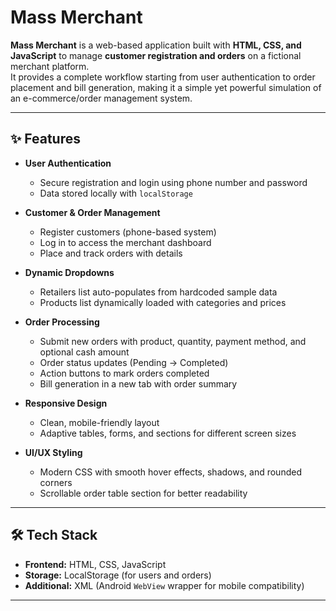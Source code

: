 # Mass Merchant

**Mass Merchant** is a web-based application built with **HTML, CSS, and JavaScript** to manage **customer registration and orders** on a fictional merchant platform.  
It provides a complete workflow starting from user authentication to order placement and bill generation, making it a simple yet powerful simulation of an e-commerce/order management system.

---

## ✨ Features

- **User Authentication**
  - Secure registration and login using phone number and password
  - Data stored locally with `localStorage`

- **Customer & Order Management**
  - Register customers (phone-based system)
  - Log in to access the merchant dashboard
  - Place and track orders with details

- **Dynamic Dropdowns**
  - Retailers list auto-populates from hardcoded sample data  
  - Products list dynamically loaded with categories and prices

- **Order Processing**
  - Submit new orders with product, quantity, payment method, and optional cash amount
  - Order status updates (Pending → Completed)
  - Action buttons to mark orders completed
  - Bill generation in a new tab with order summary

- **Responsive Design**
  - Clean, mobile-friendly layout  
  - Adaptive tables, forms, and sections for different screen sizes  

- **UI/UX Styling**
  - Modern CSS with smooth hover effects, shadows, and rounded corners  
  - Scrollable order table section for better readability  

---

## 🛠️ Tech Stack

- **Frontend:** HTML, CSS, JavaScript  
- **Storage:** LocalStorage (for users and orders)  
- **Additional:** XML (Android `WebView` wrapper for mobile compatibility)

---
